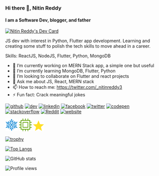 ### Hi there 👋, Nitin Reddy
#### I am a Software Dev, blogger, and father
<a href="https://app.daily.dev/nitinreddy3"><img src="https://api.daily.dev/devcards/e80b5cd7453c4402aa5c5320adaf04c4.png?r=cja" width="400" alt="Nitin Reddy's Dev Card"/></a>

JS dev with interest in Python, Flutter app development. Learning and creating some stuff to polish the tech skills to move ahead in a career.

Skills: ReactJS, NodeJS, Flutter, Python, MongoDB

- 🔭 I’m currently working on MERN Stack app, a simple one but useful 
- 🌱 I’m currently learning MongoDB, Flutter, Python 
- 👯 I’m looking to collaborate on Flutter and react projects 
- 💬 Ask me about JS, React, MERN stack 
- 📫 How to reach me: https://twitter.com/_nitinreddy3
- ⚡ Fun fact: Crack meaningful jokes 


[<img src='https://cdn.jsdelivr.net/npm/simple-icons@3.0.1/icons/github.svg' alt='github' height='40'>](https://github.com/nitinreddy3)  [<img src='https://cdn.jsdelivr.net/npm/simple-icons@3.0.1/icons/dev-dot-to.svg' alt='dev' height='40'>](https://dev.to/nitinreddy3)  [<img src='https://cdn.jsdelivr.net/npm/simple-icons@3.0.1/icons/linkedin.svg' alt='linkedin' height='40'>](https://www.linkedin.com/in/nitinreddy3/)  [<img src='https://cdn.jsdelivr.net/npm/simple-icons@3.0.1/icons/facebook.svg' alt='facebook' height='40'>](https://www.facebook.com/nitinkreddy3)  [<img src='https://cdn.jsdelivr.net/npm/simple-icons@3.0.1/icons/twitter.svg' alt='twitter' height='40'>](https://twitter.com/_nitinreddy3)  [<img src='https://cdn.jsdelivr.net/npm/simple-icons@3.0.1/icons/codepen.svg' alt='codepen' height='40'>](https://codepen.io/nitkr)  [<img src='https://cdn.jsdelivr.net/npm/simple-icons@3.0.1/icons/stackoverflow.svg' alt='stackoverflow' height='40'>](https://stackoverflow.com/users/3259522)  [<img src='https://cdn.jsdelivr.net/npm/simple-icons@3.0.1/icons/reddit.svg' alt='Reddit' height='40'>](https://www.reddit.com/user/nitkr)  [<img src='https://cdn.jsdelivr.net/npm/simple-icons@3.0.1/icons/icloud.svg' alt='website' height='40'>](https://nitinreddy.dev)  

<a href='https://archiveprogram.github.com/'><img src='https://raw.githubusercontent.com/acervenky/animated-github-badges/master/assets/acbadge.gif' width='40' height='40'></a> <a href='https://docs.github.com/en/developers'><img src='https://raw.githubusercontent.com/acervenky/animated-github-badges/master/assets/devbadge.gif' width='40' height='40'></a> <a href='https://stars.github.com/'><img src='https://raw.githubusercontent.com/acervenky/animated-github-badges/master/assets/starbadge.gif' width='35' height='35'></a>

[![trophy](https://github-profile-trophy.vercel.app/?username=nitinreddy3)](https://github.com/ryo-ma/github-profile-trophy)

[![Top Langs](https://github-readme-stats.vercel.app/api/top-langs/?username=nitinreddy3)](https://github.com/anuraghazra/github-readme-stats)

![GitHub stats](https://github-readme-stats.vercel.app/api?username=nitinreddy3&show_icons=true)  

![Profile views](https://gpvc.arturio.dev/nitinreddy3)  
